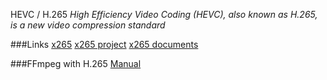 HEVC / H.265
*High Efficiency Video Coding (HEVC), also known as H.265, is a new video compression standard*

###Links
[x265](http://x265.org/)
[x265 project](https://bitbucket.org/multicoreware/x265/wiki/Home)
[x265 documents](http://x265.readthedocs.io/en/default/index.html)

###FFmpeg with H.265
[Manual](https://trac.ffmpeg.org/wiki/Encode/H.265)